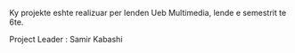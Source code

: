 Ky projekte eshte realizuar per lenden 	Ueb Multimedia, lende e semestrit te 6te.

Project Leader : Samir Kabashi
